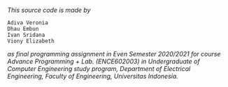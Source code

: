 *This source code is made by*
```
Adiva Veronia
Dhau Embun
Ivan Sridana
Viony Elizabeth
```
*as final programming assignment in Even Semester 2020/2021 for course Advance Programming + Lab. (ENCE602003) in Undergraduate of Computer Engineering study program, Department of Electrical Engineering, Faculty of Engineering, Universitas Indonesia.*
